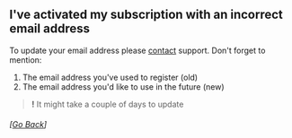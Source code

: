 ## I've activated my subscription with an incorrect email address

To update your email address please [contact](https://serverauditor.uservoice.com/clients/widgets/classic_widget?mode=support&locale=en&forum_id=243650&contact_us=true&custom_template_id=25586&context=site2&embed_type=lightbox&contact_enabled=true&feedback_enabled=false&strings=e30%3D&smartvote=true&default_mode=support&referrer=https%3A%2F%2FTermius.uservoice.com%2F%23uvLink-contactus#contact_us) support. Don't forget to mention:

1. The email address you've used to register (old)
2. The email address you'd like to use in the future (new)

> **!** It might take a couple of days to update

###### [[Go Back](README.md)]
